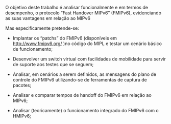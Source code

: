 O objetivo deste trabalho é analisar funcionalmente e em termos de desempenho, o protocolo “Fast Handover MIPv6” (FMIPv6), evidenciando as suas vantagens em relação ao MIPv6


Mas especificamente pretende-se:

  * Implantar os “patchs” do FMIPv6 (disponíveis em http://www.fmipv6.org/ )no código do MIPL e testar um cenário básico de funcionamento;

  * Desenvolver um switch virtual com facilidades de mobilidade para servir de suporte aos testes que se seguem;

  * Analisar, em cenários a serem definidos, as mensagens do plano de controle do FMIPv6 utilizando-se de ferramentas de captura de pacotes;

  * Analisar e comparar tempos de handoff do FMIPv6 em relação ao MIPv6;

  * Analisar (teoricamente) o funcionamento integrado do FMIPv6 com o HMIPv6;